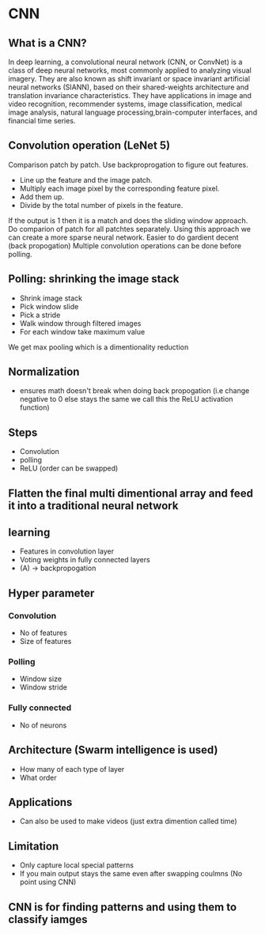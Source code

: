 # CNN 

## What is a CNN? 
In deep learning, a convolutional neural network (CNN, or ConvNet) is a class of deep neural networks, most commonly applied to analyzing visual imagery. They are also known as shift invariant or space invariant artificial neural networks (SIANN), based on their shared-weights architecture and translation invariance characteristics. They have applications in image and video recognition, recommender systems, image classification, medical image analysis, natural language processing,brain-computer interfaces, and financial time series.

## Convolution operation (LeNet 5)
Comparison patch by patch. Use backproprogation to figure out features.

- Line up the feature and the image patch.
- Multiply each image pixel by the corresponding feature pixel.
- Add them up.
- Divide by the total number of pixels in the feature.

If the output is 1 then it is a match and does the sliding window approach. Do comparion of patch for all patchtes separately.
Using this approach we can create a more sparse neural network. Easier to do gardient decent (back propogation)
Multiple convolution operations can be done before polling.

## Polling: shrinking the image stack
- Shrink image stack
- Pick window slide 
- Pick a stride 
- Walk window through filtered images 
- For each window take maximum value 

We get max pooling which is a dimentionality reduction 

## Normalization 
- ensures math doesn't break when doing back propogation (i.e change negative to 0 else stays the same we call this the ReLU activation function)

## Steps 
- Convolution 
- polling 
- ReLU
(order can be swapped)

## Flatten the final multi dimentional array and feed it into a traditional neural network 

## learning 
- Features in convolution layer 
- Voting weights in fully connected layers 
- (A) -> backpropogation 

## Hyper parameter

### Convolution 
- No of features 
- Size of features 

### Polling 
- Window size 
- Window stride 

### Fully connected 
- No of neurons 

## Architecture (Swarm intelligence is used)
- How many of each type of layer 
- What order 

## Applications 
- Can also be used to make videos (just extra dimention called time) 

## Limitation 
- Only capture local special patterns 
- If you main output stays the same even after swapping coulmns (No point using CNN)

## CNN is for finding patterns and using them to classify iamges 





